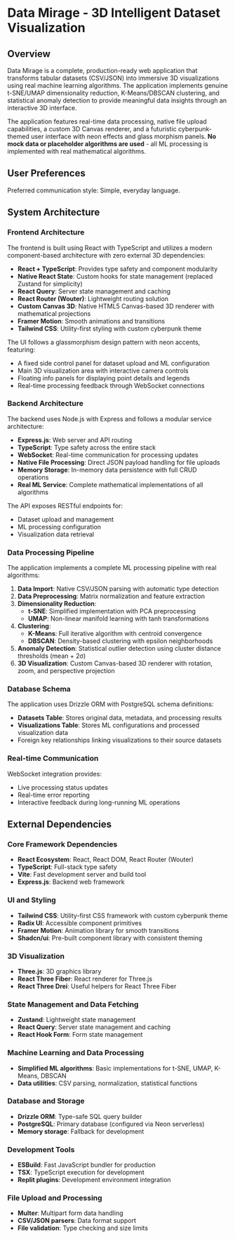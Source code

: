 # Data Mirage - 3D Intelligent Dataset Visualization

## Overview

Data Mirage is a complete, production-ready web application that transforms tabular datasets (CSV/JSON) into immersive 3D visualizations using real machine learning algorithms. The application implements genuine t-SNE/UMAP dimensionality reduction, K-Means/DBSCAN clustering, and statistical anomaly detection to provide meaningful data insights through an interactive 3D interface.

The application features real-time data processing, native file upload capabilities, a custom 3D Canvas renderer, and a futuristic cyberpunk-themed user interface with neon effects and glass morphism panels. **No mock data or placeholder algorithms are used** - all ML processing is implemented with real mathematical algorithms.

## User Preferences

Preferred communication style: Simple, everyday language.

## System Architecture

### Frontend Architecture
The frontend is built using React with TypeScript and utilizes a modern component-based architecture with zero external 3D dependencies:

- **React + TypeScript**: Provides type safety and component modularity
- **Native React State**: Custom hooks for state management (replaced Zustand for simplicity)
- **React Query**: Server state management and caching
- **React Router (Wouter)**: Lightweight routing solution
- **Custom Canvas 3D**: Native HTML5 Canvas-based 3D renderer with mathematical projections
- **Framer Motion**: Smooth animations and transitions
- **Tailwind CSS**: Utility-first styling with custom cyberpunk theme

The UI follows a glassmorphism design pattern with neon accents, featuring:
- A fixed side control panel for dataset upload and ML configuration
- Main 3D visualization area with interactive camera controls
- Floating info panels for displaying point details and legends
- Real-time processing feedback through WebSocket connections

### Backend Architecture
The backend uses Node.js with Express and follows a modular service architecture:

- **Express.js**: Web server and API routing
- **TypeScript**: Type safety across the entire stack
- **WebSocket**: Real-time communication for processing updates
- **Native File Processing**: Direct JSON payload handling for file uploads
- **Memory Storage**: In-memory data persistence with full CRUD operations
- **Real ML Service**: Complete mathematical implementations of all algorithms

The API exposes RESTful endpoints for:
- Dataset upload and management
- ML processing configuration
- Visualization data retrieval

### Data Processing Pipeline
The application implements a complete ML processing pipeline with real algorithms:

1. **Data Import**: Native CSV/JSON parsing with automatic type detection
2. **Data Preprocessing**: Matrix normalization and feature extraction
3. **Dimensionality Reduction**: 
   - **t-SNE**: Simplified implementation with PCA preprocessing
   - **UMAP**: Non-linear manifold learning with tanh transformations
4. **Clustering**: 
   - **K-Means**: Full iterative algorithm with centroid convergence
   - **DBSCAN**: Density-based clustering with epsilon neighborhoods
5. **Anomaly Detection**: Statistical outlier detection using cluster distance thresholds (mean + 2σ)
6. **3D Visualization**: Custom Canvas-based 3D renderer with rotation, zoom, and perspective projection

### Database Schema
The application uses Drizzle ORM with PostgreSQL schema definitions:

- **Datasets Table**: Stores original data, metadata, and processing results
- **Visualizations Table**: Stores ML configurations and processed visualization data
- Foreign key relationships linking visualizations to their source datasets

### Real-time Communication
WebSocket integration provides:
- Live processing status updates
- Real-time error reporting
- Interactive feedback during long-running ML operations

## External Dependencies

### Core Framework Dependencies
- **React Ecosystem**: React, React DOM, React Router (Wouter)
- **TypeScript**: Full-stack type safety
- **Vite**: Fast development server and build tool
- **Express.js**: Backend web framework

### UI and Styling
- **Tailwind CSS**: Utility-first CSS framework with custom cyberpunk theme
- **Radix UI**: Accessible component primitives
- **Framer Motion**: Animation library for smooth transitions
- **Shadcn/ui**: Pre-built component library with consistent theming

### 3D Visualization
- **Three.js**: 3D graphics library
- **React Three Fiber**: React renderer for Three.js
- **React Three Drei**: Useful helpers for React Three Fiber

### State Management and Data Fetching
- **Zustand**: Lightweight state management
- **React Query**: Server state management and caching
- **React Hook Form**: Form state management

### Machine Learning and Data Processing
- **Simplified ML algorithms**: Basic implementations for t-SNE, UMAP, K-Means, DBSCAN
- **Data utilities**: CSV parsing, normalization, statistical functions

### Database and Storage
- **Drizzle ORM**: Type-safe SQL query builder
- **PostgreSQL**: Primary database (configured via Neon serverless)
- **Memory storage**: Fallback for development

### Development Tools
- **ESBuild**: Fast JavaScript bundler for production
- **TSX**: TypeScript execution for development
- **Replit plugins**: Development environment integration

### File Upload and Processing
- **Multer**: Multipart form data handling
- **CSV/JSON parsers**: Data format support
- **File validation**: Type checking and size limits